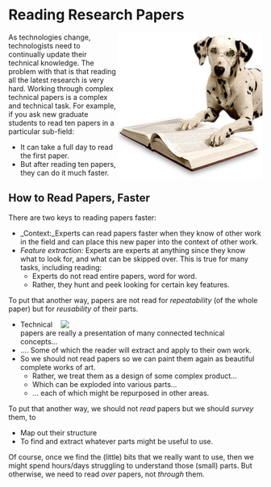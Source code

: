 # Reading Research Papers

<img src="img/dogreading.jpg" align=right>

As technologies change, technologists need to
continually update their technical knowledge.
The problem with that is that reading all the latest research is very hard.
Working through complex technical papers is a complex and technical task.
For example, if you ask new graduate students to read ten papers in a particular sub-field:

+ It can take a full day to read the first paper.
+ But after reading ten papers, they can do it much faster.

## How to Read Papers, Faster

There are two keys to reading papers faster:

+ _Context:_Experts can read papers faster when they know of other work in the field and can place this new
paper into the context of other work. 
+ _Feature extraction:_  Experts are experts at anything since they know what to look for, and what can be skipped over. This is true for many tasks, including reading:
    + Experts do not read entire papers, word for word.
    + Rather, they hunt and peek looking for certain key features.


To put that another way,  papers are not read for _repeatability_ (of the whole paper) but for _reusability_ of their parts.


+ <img src="img/sboard.jpg" width=400 align=right>Technical papers are really a
  presentation of many connected technical concepts...
+ .... Some of which the reader will extract and apply to their own work.
+ So  we should not read papers so we can paint them again as beautiful complete works of art.
     + Rather, we treat them as a design of some complex product...
     + Which can be exploded into various parts...
     + ... each of which might be repurposed in other areas.

To put that another way, we should not _read_ papers but we should _survey_ them, to

+ Map out their structure
+ To find and extract whatever parts might be useful to use.

Of course, once we find the (little) bits that we really want to use, then we might spend hours/days struggling
to understand those (small) parts. But otherwise, we need to read _over_ papers, not _through_ them. 
